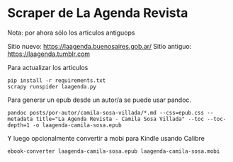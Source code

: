 # Scraper de La Agenda Revista


Nota: por ahora sólo los articulos antiguops

Sitio nuevo: https://laagenda.buenosaires.gob.ar/
Sitio antiguo: https://laagenda.tumblr.com


Para actualizar los articulos

```
pip install -r requirements.txt
scrapy runspider laagenda.py
```

Para generar un epub desde un autor/a se puede usar pandoc. 


```
pandoc posts/por-autor/camila-sosa-villada/*.md --css=epub.css --metadata title="La Agenda Revista - Camila Sosa Villada" --toc --toc-depth=1 -o laagenda-camila-sosa.epub
```

Y luego opcionalmente convertir a mobi para Kindle usando Calibre

```
ebook-converter laagenda-camila-sosa.epub laagenda-camila-sosa.mobi
```





